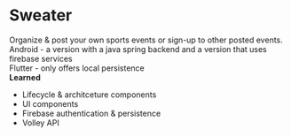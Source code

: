 # Sweater
Organize & post your own sports events or sign-up to other posted events. <br/>
Android - a version with a java spring backend and a version that uses firebase services <br/>
Flutter - only offers local persistence <br/>
**Learned**
* Lifecycle & architceture components
* UI components
* Firebase authentication & persistence
* Volley API

